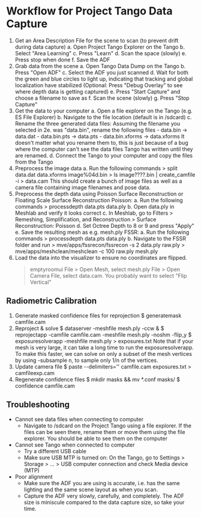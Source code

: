 Workflow for Project Tango Data Capture
=======================================
1. Get an Area Description File for the scene to scan (to prevent drift during
   data capture)
   a. Open Project Tango Explorer on the Tango
   b. Select "Area Learning"
   c. Press "Learn"
   d. Scan the space (slowly)
   e. Press stop when done
   f. Save the ADF
2. Grab data from the scene
   a. Open Tango Data Dump on the Tango
   b. Press "Open ADF"
   c. Select the ADF you just scanned
   d. Wait for both the green and blue circles to light up, indicating that
      tracking and global localization have stabilized
      (Optional: Press "Debug Overlay" to see where depth data is getting
      captured)
   e. Press "Start Capture" and choose a filename to save as
   f. Scan the scene (slowly)
   g. Press "Stop Capture"
3. Get the data to your computer
   a. Open a file explorer on the Tango (e.g. ES File Explorer)
   b. Navigate to the file location (default is in /sdcard)
   c. Rename the three generated data files: Assuming the filename you selected
      in 2e. was "data.bin", rename the following files
          - data.bin -> data.dat
          - data.bin.pts -> data.pts
          - data.bin.xforms -> data.xforms
      It doesn't matter what you rename them to, this is just because of a bug
      where the computer can't see the data files Tango has written until they
      are renamed.
   d. Connect the Tango to your computer and copy the files from the Tango
4. Preprocess the image data
   a. Run the following commands
        > split data.dat data.xforms image%04d.bin
        > ls image????.bin | create_camfile -i > data.cam
      This should create a bunch of image files as well as a camera file
      containing image filenames and pose data.
5. Preprocess the depth data using Poisson Surface Reconstruction or Floating Scale Surface Reconstruction
   Poisson:
       a. Run the following commands
            > processdepth data.pts data.ply
       b. Open data.ply in Meshlab and verify it looks correct
       c. In Meshlab, go to Filters > Remeshing, Simplification, and Reconstruction > Surface Reconstruction: Poisson
       d. Set Octree Depth to 8 or 9 and press "Apply"
       e. Save the resulting mesh as e.g. mesh.ply
   FSSR:
       a. Run the following commands
            > processdepth data.pts data.ply
       b. Navigate to the FSSR folder and run
            > mve/apps/fssrecon/fssrecon -s 2 data.ply raw.ply
            > mve/apps/meshclean/meshclean -c 100 raw.ply mesh.ply
6. Load the data into the visualizer to ensure no coordinates are flipped.
     > emptyroomui
   File > Open Mesh, select mesh.ply
   File > Open Camera File, select data.cam. You probably want to select "Flip Vertical"

Radiometric Calibration
-----------------------
1. Generate masked confidence files for reprojection
     $ generatemask camfile.cam
2. Reproject & solve
     $ dataserver -meshfile mesh.ply -ccw &
     $ reprojectapp -camfile camfile.cam -meshfile mesh.ply -noshm -flip_y
     $ exposuresolverapp -meshfile mesh.ply > exposures.txt
   Note that if your mesh is very large, it can take a long time to run the
   exposuresolverapp. To make this faster, we can solve on only a subset of
   the mesh vertices by using -subsample n, to sample only 1/n of the vertices.
3. Update camera file
     $ paste --delimiters='' camfile.cam exposures.txt > camfileexp.cam
4. Regenerate confidence files
     $ mkdir masks && mv *.conf masks/
     $ confidence camfile.cam


Troubleshooting
---------------
- Cannot see data files when connecting to computer
    - Navigate to /sdcard on the Project Tango using a file explorer.
      If the files can be seen there, rename them or move them using
      the file explorer. You should be able to see them on the computer
- Cannot see Tango when connected to computer
    - Try a different USB cable
    - Make sure USB MTP is turned on: On the Tango, go to 
         Settings > Storage > ... > USB computer connection
      and check Media device (MTP)
 - Poor alignment
    - Make sure the ADF you are using is accurate, i.e. has the same lighting
      and the same scene layout as when you scan.
    - Capture the ADF very slowly, carefully, and completely. The ADF size is
      miniscule compared to the data capture size, so take your time.

